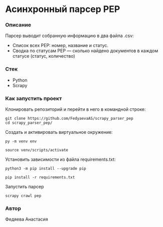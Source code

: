 # Асинхронный парсер PEP
### Описание
Парсер выводит собранную информацию в два файла .csv:
 - Список всех PEP: номер, название и статус.
 - Сводка по статусам PEP — сколько найдено документов в каждом статусе (статус, количество)

### Стек
- Python
- Scrapy

### Как запустить проект
Клонировать репозиторий и перейти в него в командной строке:
```
git clone https://github.com/FedyaevaAS/scrapy_parser_pep
cd scrapy_parser_pep/
```
Cоздать и активировать виртуальное окружение:
```
py -m venv env
```
```
source venv/scripts/activate
```
Установить зависимости из файла requirements.txt:
```
python3 -m pip install --upgrade pip
```
```
pip install -r requirements.txt
```
Запустить парсер
```
scrapy crawl pep
```
### Автор
Федяева Анастасия
